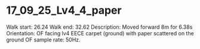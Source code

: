 # 17_09_25_Lv4_4_paper

Walk start: 26.24
Walk end: 32.62
Description: Moved forward 8m for 6.38s
Orientation: OF facing lv4 EECE carpet (ground) with paper scattered on the ground
OF sample rate: 50Hz.